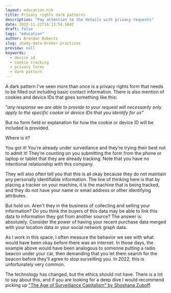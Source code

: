 ```yaml
---
layout: education.njk
title: Privacy rights dark patterns
description: "Pay attention to the details with privacy requests"
date: 2022-11-22T16:13:54.584Z
draft: false
tags: "education"
author: Brendan Roberts
slug: shady-data-broker-practices
preview: null
keywords:
  - device id
  - cookie tracking
  - privacy forms
  - dark pattern
---
```


A dark pattern I’ve seen more than once is a privacy rights form that needs to be filled out including basic contact information. There is also mention of cookies and device IDs that goes something like this:

_"any response we are able to provide to your request will necessarily only apply to the specific cookie or device IDs that you identify for us"_

But no form field or explanation for how the cookie or device ID will be included is provided.

Where is it?

You got it! You’re already under surveillance and they’re trying their best not to admit it! They’re counting on you submitting the form from the phone or laptop or tablet that they are already tracking. Note that you have no intentional relationship with this company.

They will also often tell you that this is all okay because they do not maintain any personally identifiable information. The line of thinking here is that by placing a tracker on your machine, it is the machine that is being tracked, and they do not have your name or email address or other identifying attributes. 

But hold on. Aren't they in the business of collecting and selling your information? Do you think the buyers of this
data may be able to link this data to information they got from another source? The answer is: absolutely. Consider the power of having your
recent purchase data merged with your location data or your social network graph data.

As I work in this space, I often measure the behavior we see with what would have been okay before there was an internet. In those days, the example above would have been analogous to someone putting a radio beacon under your car, then demanding that you let them search for the beacon before they’ll agree to stop surveilling you. In 2022, this is unfortunately very common.

The technology has changed, but the ethics should not have. There is a lot to say about this, and if you are looking for a deep dive I would recommend 
picking up ["The Age of Surveillance Capitalism" by Shoshana Zuboff](https://www.amazon.com/Age-Surveillance-Capitalism-Future-Frontier/dp/1541758005). 


